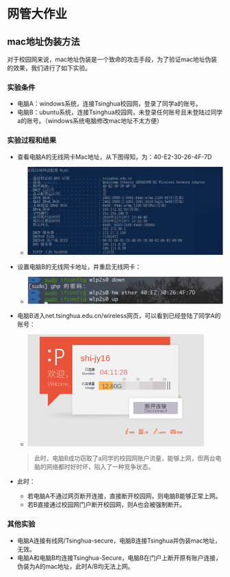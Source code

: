 # 网管大作业

## mac地址伪装方法

对于校园网来说，mac地址伪装是一个致命的攻击手段，为了验证mac地址伪装的效果，我们进行了如下实验。

### 实验条件

+ 电脑A：windows系统，连接Tsinghua校园网，登录了同学a的账号。
+ 电脑B：ubuntu系统，连接Tsinghua校园网，未登录任何账号且未登陆过同学a的账号。（windows系统电脑修改mac地址不太方便）

### 实验过程和结果

+ 查看电脑A的无线网卡Mac地址，从下图得知，为：40-E2-30-26-4F-7D
  + ![image-20191219175014212](pic\image-20191219175014212.png)
+ 设置电脑B的无线网卡地址，并重启无线网卡：
  + ![image-20191219180120425](pic\image-20191219180120425.png)

+ 电脑B进入net.tsinghua.edu.cn/wireless网页，可以看到已经登陆了同学A的账号：

  + ![image-20191219180224780](pic\image-20191219180224780.png)

  > 此时，电脑B成功窃取了a同学的校园网账户流量，能够上网，但两台电脑的网络都时好时坏，陷入了一种竞争状态。

+ 此时：
  + 若电脑A不通过网页断开连接，直接断开校园网，则电脑B能够正常上网。
  + 若B直接通过校园网门户断开校园网，则A也会被强制断开。

### 其他实验

+ 电脑A连接有线网/Tsinghua-secure，电脑B连接Tsinghua并伪装mac地址，无效。
+ 电脑A和电脑B均连接Tsinghua-Secure，电脑B在门户上断开原有账户连接，伪装为A的mac地址，此时A/B均无法上网。